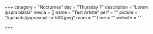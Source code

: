 +++
category = "Nocturnes"
day = "Thursday 7"
description = "Lorem Ipsum blabla"
media = []
name = "Test Artiste"
perf = ""
picture = "/uploads/gnprosmall-p-500.jpeg"
room = ""
time = ""
website = ""

+++
